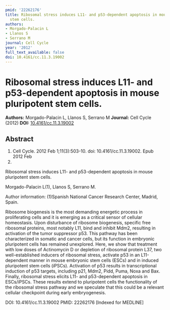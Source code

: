 ```yaml
---
pmid: '22262176'
title: Ribosomal stress induces L11- and p53-dependent apoptosis in mouse pluripotent
  stem cells.
authors:
- Morgado-Palacin L
- Llanos S
- Serrano M
journal: Cell Cycle
year: '2012'
full_text_available: false
doi: 10.4161/cc.11.3.19002
---
```


# Ribosomal stress induces L11- and p53-dependent apoptosis in mouse pluripotent stem cells.
**Authors:** Morgado-Palacin L, Llanos S, Serrano M
**Journal:** Cell Cycle (2012)
**DOI:** [10.4161/cc.11.3.19002](https://doi.org/10.4161/cc.11.3.19002)

## Abstract

1. Cell Cycle. 2012 Feb 1;11(3):503-10. doi: 10.4161/cc.11.3.19002. Epub 2012 Feb
 1.

Ribosomal stress induces L11- and p53-dependent apoptosis in mouse pluripotent 
stem cells.

Morgado-Palacin L(1), Llanos S, Serrano M.

Author information:
(1)Spanish National Cancer Research Center, Madrid, Spain.

Ribosome biogenesis is the most demanding energetic process in proliferating 
cells and it is emerging as a critical sensor of cellular homeostasis. Upon 
disturbance of ribosome biogenesis, specific free ribosomal proteins, most 
notably L11, bind and inhibit Mdm2, resulting in activation of the tumor 
suppressor p53. This pathway has been characterized in somatic and cancer cells, 
but its function in embryonic pluripotent cells has remained unexplored. Here, 
we show that treatment with low doses of Actinomycin D or depletion of ribosomal 
protein L37, two well-established inducers of ribosomal stress, activate p53 in 
an L11-dependent manner in mouse embryonic stem cells (ESCs) and in induced 
pluripotent stem cells (iPSCs). Activation of p53 results in transcriptional 
induction of p53 targets, including p21, Mdm2, Pidd, Puma, Noxa and Bax. 
Finally, ribosomal stress elicits L11- and p53-dependent apoptosis in 
ESCs/iPSCs. These results extend to pluripotent cells the functionality of the 
ribosomal stress pathway and we speculate that this could be a relevant cellular 
checkpoint during early embryogenesis.

DOI: 10.4161/cc.11.3.19002
PMID: 22262176 [Indexed for MEDLINE]

